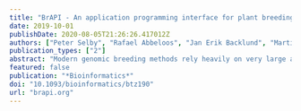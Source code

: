 ```yaml
---
title: "BrAPI - An application programming interface for plant breeding applications"
date: 2019-10-01
publishDate: 2020-08-05T21:26:26.417012Z
authors: ["Peter Selby", "Rafael Abbeloos", "Jan Erik Backlund", "Martin Basterrechea Salido", "Guillaume Bauchet", "Omar E. Benites-Alfaro", "Clay Birkett", "Viana C. Calaminos", "Pierre Carceller", "Guillaume Cornut", "Bruno Vasques Costa", "Jeremy D. Edwards", "Richard Finkers", "Star Yanxin Gao", "Mehmood Ghaffar", "Philip Glaser", "Valentin Guignon", "Puthick Hok", "Andrzej Kilian", "Patrick König", "Jack Elendil B. Lagare", "Matthias Lange", "Marie Angélique Laporte", "Pierre Larmande", "David S. Lebauer", "David A. Lyon", "David S. Marshall", "Dave Matthews", "Iain Milne", "Naymesh Mistry", "Nicolas Morales", "Lukas A. Mueller", "Pascal Neveu", "Evangelia Papoutsoglou", "Brian Pearce", "Ivan Perez-Masias", "Cyril Pommier", "Ricardo H. Ramírez-González", "Abhishek Rathore", "Angel Manica Raquel", "Sebastian Raubach", "Trevor Rife", "Kelly Robbins", "Mathieu Rouard", "Chaitanya Sarma", "Uwe Scholz", "Guilhem Sempéré", "Paul D. Shaw", "Reinhard Simon", "Nahuel Soldevilla", "Gordon Stephen", "Qi Sun", "Clarysabel Tovar", "Grzegorz Uszynski", "Maikel Verouden", "Jonathan Wren"]
publication_types: ["2"]
abstract: "Modern genomic breeding methods rely heavily on very large amounts of phenotyping and genotyping data, presenting new challenges in effective data management and integration. Recently, the size and complexity of datasets have increased significantly, with the result that data are often stored on multiple systems. As analyses of interest increasingly require aggregation of datasets from diverse sources, data exchange between disparate systems becomes a challenge. Results: To facilitate interoperability among breeding applications, we present the public plant Breeding Application Programming Interface (BrAPI). BrAPI is a standardized web service API specification. The development of BrAPI is a collaborative, community-based initiative involving a growing global community of over a hundred participants representing several dozen institutions and companies. Development of such a standard is recognized as critical to a number of important large breeding system initiatives as a foundational technology. The focus of the first version of the API is on providing services for connecting systems and retrieving basic breeding data including germplasm, study, observation, and marker data. A number of BrAPI-enabled applications, termed BrAPPs, have been written, that take advantage of the emerging support of BrAPI by many databases. Availability and implementation: More information on BrAPI, including links to the specification, test suites, BrAPPs, and sample implementations is available at https://brapi.org/. The BrAPI specification and the developer tools are provided as free and open source."
featured: false
publication: "*Bioinformatics*"
doi: "10.1093/bioinformatics/btz190"
url: "brapi.org"
---
```

